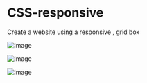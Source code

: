 # CSS-responsive
Create a website using a responsive , grid box

![image](https://github.com/sorydory/CSS-responsive/assets/116371230/42a0f532-83ec-4cc2-aff3-7888e2b9d2e8)

![image](https://github.com/sorydory/CSS-responsive/assets/116371230/eff46fb8-e0de-40b8-9846-94d4ace7160c)

![image](https://github.com/sorydory/CSS-responsive/assets/116371230/20dc4d7d-4eb7-4ac9-bafd-d764857d3336)




